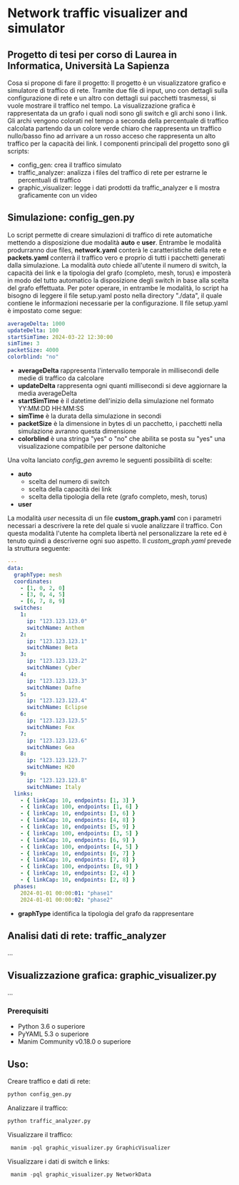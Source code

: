 # Network traffic visualizer and simulator

## Progetto di tesi per corso di Laurea in Informatica, Università La Sapienza

Cosa si propone di fare il progetto:
Il progetto è un visualizzatore grafico e simulatore di traffico di rete.
Tramite due file di input, uno con dettagli sulla configurazione di rete
e un altro con dettagli sui pacchetti trasmessi, si vuole mostrare
il traffico nel tempo. La visualizzazione grafica è rappresentata da un grafo
i quali nodi sono gli switch e gli archi sono i link. Gli archi vengono colorati nel tempo a seconda
della percentuale di traffico calcolata partendo da un colore verde chiaro che rappresenta un traffico nullo/basso
fino ad arrivare a un rosso acceso che rappresenta un alto traffico per la capacità dei link.
I componenti principali del progetto sono gli scripts:

- config_gen: crea il traffico simulato
- traffic_analyzer: analizza i files del traffico di rete per estrarne le percentuali di traffico
- graphic_visualizer: legge i dati prodotti da traffic_analyzer e li mostra graficamente con un video

## Simulazione: config_gen.py

Lo script permette di creare simulazioni di traffico di rete automatiche mettendo a disposizione due modalità **auto** e **user**.
Entrambe le modalità produrranno due files, **network.yaml** conterà le caratteristiche della rete e **packets.yaml** conterrà il traffico vero e proprio
di tutti i pacchetti generati dalla simulazione.
La modalità _auto_ chiede all'utente il numero di switch, la capacità dei link e la tipologia del grafo (completo, mesh, torus) e imposterà in modo del tutto automatico la disposizione degli switch
in base alla scelta del grafo effettuata.
Per poter operare, in entrambe le modalità, lo script ha bisogno di leggere il file setup.yaml posto nella directory "./data", il quale contiene le informazioni necessarie per la configurazione.
Il file setup.yaml è impostato come segue:

```yaml
averageDelta: 1000
updateDelta: 100
startSimTime: 2024-03-22 12:30:00
simTime: 3
packetSize: 4000
colorblind: "no"
```

- **averageDelta** rappresenta l'intervallo temporale in millisecondi delle medie di traffico da calcolare
- **updateDelta** rappresenta ogni quanti millisecondi si deve aggiornare la media averageDelta
- **startSimTime** è il datetime dell'inizio della simulazione nel formato YY:MM:DD HH:MM:SS
- **simTime** è la durata della simulazione in secondi
- **packetSize** è la dimensione in bytes di un pacchetto, i pacchetti nella simulazione avranno questa dimensione
- **colorblind** è una stringa "yes" o "no" che abilita se posta su "yes" una visualizazione compatibile per persone daltoniche

Una volta lanciato _config_gen_ avremo le seguenti possibilità di scelte:

- **auto**
  - scelta del numero di switch
  - scelta della capacità dei link
  - scelta della tipologia della rete (grafo completo, mesh, torus)
- **user**

La modalità _user_ necessita di un file **custom_graph.yaml** con i parametri necessari a descrivere
la rete del quale si vuole analizzare il traffico. Con questa modalità l'utente ha completa libertà nel personalizzare la rete
ed è tenuto quindi a descriverne ogni suo aspetto.
Il _custom_graph.yaml_ prevede la struttura seguente:

```yaml
---
data:
  graphType: mesh
  coordinates:
    - [1, 0, 2, 0]
    - [3, 0, 4, 5]
    - [6, 7, 8, 9]
  switches:
    1:
      ip: "123.123.123.0"
      switchName: Anthem
    2:
      ip: "123.123.123.1"
      switchName: Beta
    3:
      ip: "123.123.123.2"
      switchName: Cyber
    4:
      ip: "123.123.123.3"
      switchName: Dafne
    5:
      ip: "123.123.123.4"
      switchName: Eclipse
    6:
      ip: "123.123.123.5"
      switchName: Fox
    7:
      ip: "123.123.123.6"
      switchName: Gea
    8:
      ip: "123.123.123.7"
      switchName: H20
    9:
      ip: "123.123.123.8"
      switchName: Italy
  links:
    - { linkCap: 10, endpoints: [1, 3] }
    - { linkCap: 100, endpoints: [1, 6] }
    - { linkCap: 10, endpoints: [3, 6] }
    - { linkCap: 10, endpoints: [4, 8] }
    - { linkCap: 10, endpoints: [5, 9] }
    - { linkCap: 100, endpoints: [3, 5] }
    - { linkCap: 10, endpoints: [6, 9] }
    - { linkCap: 100, endpoints: [4, 5] }
    - { linkCap: 10, endpoints: [6, 7] }
    - { linkCap: 10, endpoints: [7, 8] }
    - { linkCap: 100, endpoints: [8, 9] }
    - { linkCap: 10, endpoints: [2, 4] }
    - { linkCap: 10, endpoints: [2, 8] }
  phases:
    2024-01-01 00:00:01: "phase1"
    2024-01-01 00:00:02: "phase2"
```

- **graphType** identifica la tipologia del grafo da rappresentare

## Analisi dati di rete: traffic_analyzer

...

## Visualizzazione grafica: graphic_visualizer.py

...

### Prerequisiti

- Python 3.6 o superiore
- PyYAML 5.3 o superiore
- Manim Community v0.18.0 o superiore

## Uso:

Creare traffico e dati di rete:

```python
python config_gen.py
```

Analizzare il traffico:

```python
python traffic_analyzer.py
```

Visualizzare il traffico:

```python
 manim -pql graphic_visualizer.py GraphicVisualizer
```

Visualizzare i dati di switch e links:

```python
 manim -pql graphic_visualizer.py NetworkData
```

